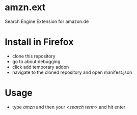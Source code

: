 # amzn.ext
Search Engine Extension for amazon.de

# Install in Firefox
* clone this repository
* go to about:debugging 
* click add temporary addon
* navigate to the cloned repository and open manifest.json

# Usage
* type _amzn_ and then your *\<search term\>* and hit enter
